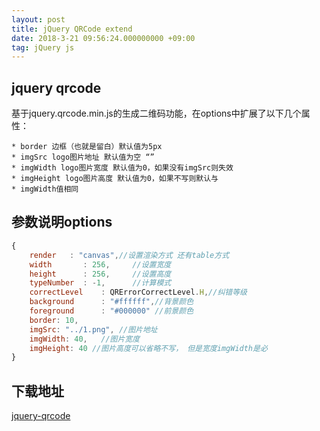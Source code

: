 ```yaml
---
layout: post
title: jQuery QRCode extend
date: 2018-3-21 09:56:24.000000000 +09:00
tag: jQuery js
---
```


## jquery qrcode

基于jquery.qrcode.min.js的生成二维码功能，在options中扩展了以下几个属性：

    * border 边框（也就是留白）默认值为5px 
    * imgSrc logo图片地址 默认值为空 “” 
    * imgWidth logo图片宽度 默认值为0，如果没有imgSrc则失效 
    * imgHeight logo图片高度 默认值为0，如果不写则默认与
    * imgWidth值相同

## 参数说明options

``` js
{
    render   : "canvas",//设置渲染方式 还有table方式
    width       : 256,     //设置宽度
    height      : 256,     //设置高度
    typeNumber  : -1,      //计算模式
    correctLevel    : QRErrorCorrectLevel.H,//纠错等级
    background      : "#ffffff",//背景颜色
    foreground      : "#000000" //前景颜色
    border: 10,
    imgSrc: "../1.png", //图片地址
    imgWidth: 40,   //图片宽度
    imgHeight: 40 //图片高度可以省略不写， 但是宽度imgWidth是必
}
```

## 下载地址

[jquery-qrcode](https://github.com/herbertgaoo/jquery-qrcode)

